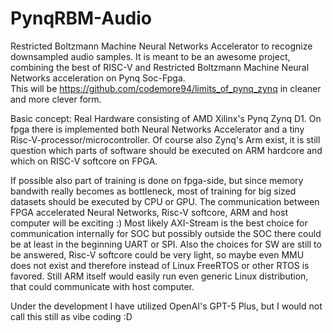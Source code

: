 # PynqRBM-Audio
Restricted Boltzmann Machine Neural Networks Accelerator to recognize downsampled audio samples.
It is meant to be an awesome project, combining the best of RISC-V and Restricted Boltzmann Machine Neural Networks acceleration on Pynq Soc-Fpga.  
This will be https://github.com/codemore94/limits_of_pynq_zynq in cleaner and more clever form. 

Basic concept: Real Hardware consisting of AMD Xilinx's Pynq Zynq D1. On fpga there is implemented both Neural Networks Accelerator and a tiny Risc-V-processor/microcontroller.
Of course also Zynq's Arm exist, it is still question which parts of software should be executed on  ARM hardcore and which on RISC-V softcore on FPGA. 

If possible also part of training is done on fpga-side, but since memory bandwith really becomes as bottleneck, most of training for big sized datasets should be executed by CPU
or GPU. 
The communication between FPGA accelerated Neural Networks, Risc-V softcore, ARM and host computer will be exciting :) Most likely AXI-Stream is the best choice for communication 
internally for SOC but possibly outside the SOC there could be at least in the beginning UART or SPI. 
Also the choices for SW are still to be answered, Risc-V softcore could be very light, so maybe even MMU does not exist and therefore instead of Linux FreeRTOS or other RTOS is 
favored. Still ARM itself would easily run even generic Linux distribution, that could communicate with host computer. 

Under the development I have utilized OpenAI's GPT-5 Plus, but I would not call this still as vibe coding :D
